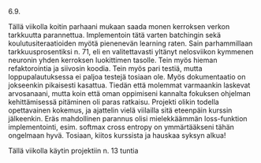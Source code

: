 6.9.

Tällä viikolla koitin parhaani mukaan saada monen kerroksen verkon tarkkuutta parannettua. Implementoin tätä varten batchingin sekä koulutusiteraatioiden myötä pienenevän learning raten. Sain parhammillaan tarkkuusprosentiksi n. 71, eli en valitettavasti yltänyt nelosviikon kymmenen neuronin yhden kerroksen luokittimen tasolle. Tein myös hieman refaktorointia ja siivosin koodia. Tein myös pari testiä, mutta loppupalautuksessa ei paljoa testejä tosiaan ole. Myös dokumentaatio on jokseenkin pikaisesti kasattua. Tiedän että molemmat varmaankin laskevat arvosanaani, mutta koin että oman oppimiseni kannalta fokuksen ohjelman kehittämisessä pitäminen oli paras ratkaisu. Projekti olikin todella opettavainen kokemus, ja ajattelin vielä viilailla sitä eteenpäin kurssin jälkeenkin. Eräs mahdollinen parannus olisi mielekkäämmän loss-funktion implementointi, esim. softmax cross entropy on ymmärtääkseni tähän ongelmaan hyvä. Tosiaan, kiitos kurssista ja hauskaa syksyn alkua!

Tällä viikolla käytin projektiin n. 13 tuntia
